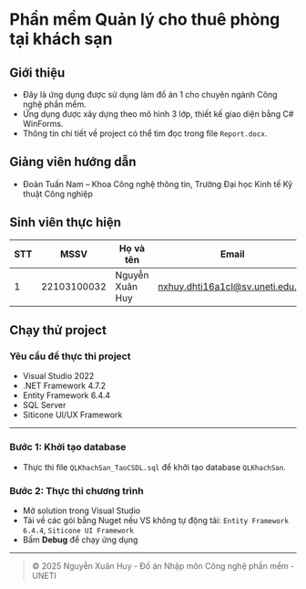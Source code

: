 
# Phần mềm Quản lý cho thuê phòng tại khách sạn

## Giới thiệu

- Đây là ứng dụng được sử dụng làm đồ án 1 cho chuyên ngành Công nghệ phần mềm.
- Ứng dụng được xây dựng theo mô hình 3 lớp, thiết kế giao diện bằng C# WinForms.
- Thông tin chi tiết về project có thể tìm đọc trong file `Report.docx`.

## Giảng viên hướng dẫn

- Đoàn Tuấn Nam – Khoa Công nghệ thông tin, Trường Đại học Kinh tế Kỹ thuật Công nghiệp

## Sinh viên thực hiện

| STT | MSSV         | Họ và tên        | Email                                 |
|-----|--------------|------------------|----------------------------------------|
| 1   | 22103100032  | Nguyễn Xuân Huy  | nxhuy.dhti16a1cl@sv.uneti.edu.vn       |

## Chạy thử project

### Yêu cầu để thực thi project

- Visual Studio 2022
- .NET Framework 4.7.2
- Entity Framework 6.4.4
- SQL Server
- Siticone UI/UX Framework

---

### Bước 1: Khởi tạo database

- Thực thi file `QLKhachSan_TaoCSDL.sql` để khởi tạo database `QLKhachSan`.

### Bước 2: Thực thi chương trình

- Mở solution trong Visual Studio
- Tải về các gói bằng Nuget nếu VS không tự động tải: `Entity Framework 6.4.4`, `Siticone UI Framework`
- Bấm **Debug** để chạy ứng dụng

---

> © 2025 Nguyễn Xuân Huy - Đồ án Nhập môn Công nghệ phần mềm - UNETI
